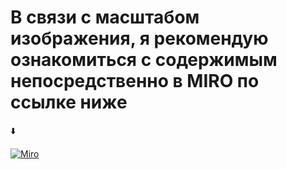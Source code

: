 # В связи с масштабом изображения, я рекомендую ознакомиться с содержимым непосредственно в MIRO по ссылке ниже

⬇️

[![Miro](https://img.shields.io/badge/-Miro-FFD02F?style=for-the-badge&logo=miro&logoColor=060138)](https://miro.com/app/board/uXjVNPi8hBI=/?share_link_id=375307633465)